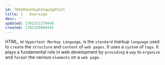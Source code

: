 ```yaml
---
id: f0bk0dud3wyb3nqw2g87e23
title: 1 - Overview
desc: ''
updated: 1702321279440
created: 1702320404443
---
```


HTML, or `Hypertext Markup Language`, is the `standard` markup `language` used to `create` the `structure` and `content` of `web pages`. It uses a `system` of `tags`. It plays a fundamental role in web development by `providing` a `way` to `organize` and `format` the various `elements` on a `web page`.